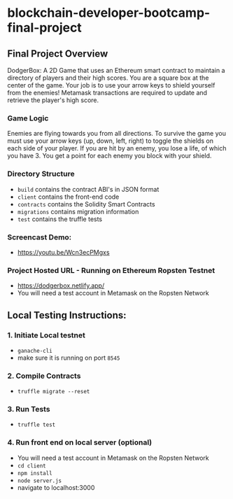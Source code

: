 # blockchain-developer-bootcamp-final-project

## Final Project Overview
DodgerBox: A 2D Game that uses an Ethereum smart contract to maintain a directory of players and their high scores. You are a square box at the center of the game. Your job is to use your arrow keys to shield yourself from the enemies! Metamask transactions are required to update and retrieve the player's high score.

### Game Logic
Enemies are flying towards you from all directions. To survive the game you must use your arrow keys (up, down, left, right) to toggle the shields on each side of your player. If you are hit by an enemy, you lose a life, of which you have 3. You get a point for each enemy you block with your shield. 

### Directory Structure
- ```build``` contains the contract ABI's in JSON format
- ```client``` contains the front-end code
- ```contracts``` contains the Solidity Smart Contracts
- ```migrations``` contains migration information
- ```test``` contains the truffle tests

### Screencast Demo:
- https://youtu.be/Wcn3ecPMgxs


### Project Hosted URL - Running on Ethereum Ropsten Testnet
- https://dodgerbox.netlify.app/ 
- You will need a test account in Metamask on the Ropsten Network

## Local Testing Instructions:
### 1. Initiate Local testnet
- ``` ganache-cli ```
- make sure it is running on port ```8545```

### 2. Compile Contracts
- ``` truffle migrate --reset ```

### 3. Run Tests
- ```truffle test```

### 4. Run front end on local server (optional)
- You will need a test account in Metamask on the Ropsten Network
- ```cd client```
- ```npm install```
- ```node server.js```
- navigate to localhost:3000
